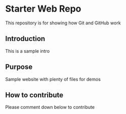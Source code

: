 # Starter Web Repo

This repository is for showing how Git and GitHub work

## Introduction

This is a sample intro

## Purpose

Sample website with plenty of files for demos

## How to contribute

Please comment down below to contribute